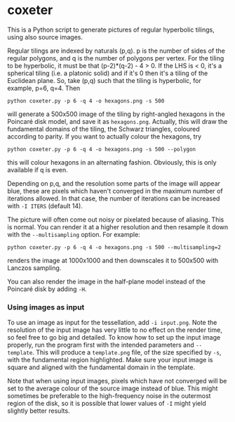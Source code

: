 # coxeter
This is a Python script to generate pictures of regular hyperbolic tilings, using also source images.

Regular tilings are indexed by naturals (p,q). p is the number of sides of the regular polygons, and q is the number of polygons per vertex. For the tiling to be hyperbolic, it must be that (p-2)*(q-2) - 4 > 0. If the LHS is < 0, it's a spherical tiling (i.e. a platonic solid) and if it's 0 then it's a tiling of the Euclidean plane. So, take (p,q) such that the tiling is hyperbolic, for example, p=6, q=4. Then

```
python coxeter.py -p 6 -q 4 -o hexagons.png -s 500
```

will generate a 500x500 image of the tiling by right-angled hexagons in the Poincaré disk model, and save it as `hexagons.png`. Actually, this will draw the fundamental domains of the tiling, the Schwarz triangles, coloured according to parity. If you want to actually colour the hexagons, try

```
python coxeter.py -p 6 -q 4 -o hexagons.png -s 500 --polygon
```

this will colour hexagons in an alternating fashion. Obviously, this is only available if q is even.

Depending on p,q, and the resolution some parts of the image will appear blue, these are pixels which haven't converged in the maximum number of iterations allowed. In that case, the number of iterations can be increased with `-I ITERS` (default 14).

The picture will often come out noisy or pixelated because of aliasing. This is normal. You can render it at a higher resolution and then resample it down with the `--multisampling` option. For example:

```
python coxeter.py -p 6 -q 4 -o hexagons.png -s 500 --multisampling=2
```

renders the image at 1000x1000 and then downscales it to 500x500 with Lanczos sampling.

You can also render the image in the half-plane model instead of the Poincaré disk by adding `-H`.

### Using images as input

To use an image as input for the tessellation, add `-i input.png`. Note the resolution of the input image has very little to no effect on the render time, so feel free to go big and detailed. To know how to set up the input image properly, run the program first with the intended parameters and `--template`. This will produce a `template.png` file, of the size specified by `-s`, with the fundamental region highlighted. Make sure your input image is square and aligned with the fundamental domain in the template.

Note that when using input images, pixels which have not converged will be set to the average colour of the source image instead of blue. This might sometimes be preferable to the high-frequency noise in the outermost region of the disk, so it is possible that lower values of `-I` might yield slightly better results.
